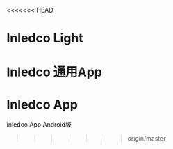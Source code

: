 <<<<<<< HEAD
# Inledco Light
Inledco 通用App
=======
# Inledco App
Inledco App Android版
>>>>>>> origin/master
